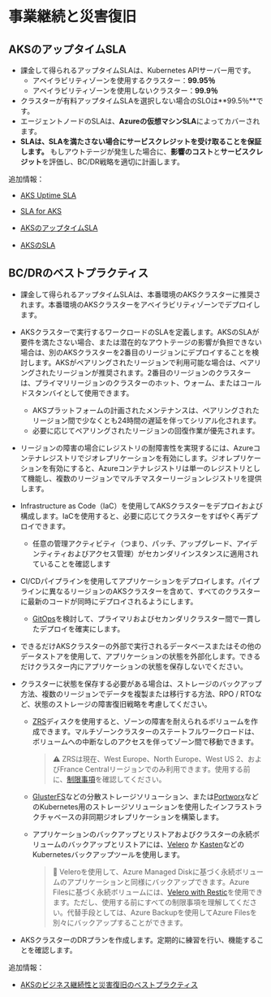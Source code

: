 # 事業継続と災害復旧

## AKSのアップタイムSLA

- 課金して得られるアップタイムSLAは、Kubernetes APIサーバー用です。
  - アベイラビリティゾーンを使用するクラスター：**99.95％**
  - アベイラビリティゾーンを使用しないクラスター：**99.9％**
- クラスターが有料アップタイムSLAを選択しない場合のSLOは**99.5％**です。
- エージェントノードのSLAは、**Azureの仮想マシンSLA**によってカバーされます。
- **SLAは、SLAを満たさない場合にサービスクレジットを受け取ることを保証します。** もしアウトテージが発生した場合に、**影響のコスト**と**サービスクレジット**を評価し、BC/DR戦略を適切に計画します。

追加情報：

- [AKS Uptime SLA](https://docs.microsoft.com/azure/aks/uptime-sla)
- [SLA for AKS](https://azure.microsoft.com/support/legal/sla/kubernetes-service/v1_1/)

- [AKSのアップタイムSLA](https://docs.microsoft.com/ja-jp/azure/aks/uptime-sla)
- [AKSのSLA](https://azure.microsoft.com/ja-jp/support/legal/sla/kubernetes-service/v1_1/)

## BC/DRのベストプラクティス

- 課金して得られるアップタイムSLAは、本番環境のAKSクラスターに推奨されます。本番環境のAKSクラスターをアベイラビリティゾーンでデプロイします。

- AKSクラスターで実行するワークロードのSLAを定義します。AKSのSLAが要件を満たさない場合、または潜在的なアウトテージの影響が負担できない場合は、別のAKSクラスターを2番目のリージョンにデプロイすることを検討します。AKSがペアリングされたリージョンで利用可能な場合は、ペアリングされたリージョンが推奨されます。2番目のリージョンのクラスターは、プライマリリージョンのクラスターのホット、ウォーム、またはコールドスタンバイとして使用できます。
  - AKSプラットフォームの計画されたメンテナンスは、ペアリングされたリージョン間で少なくとも24時間の遅延を伴ってシリアル化されます。
  - 必要に応じてペアリングされたリージョンの回復作業が優先されます。

- リージョンの障害の場合にレジストリの耐障害性を実現するには、Azureコンテナレジストリでジオレプリケーションを有効にします。ジオレプリケーションを有効にすると、Azureコンテナレジストリは単一のレジストリとして機能し、複数のリージョンでマルチマスターリージョンレジストリを提供します。

- Infrastructure as Code（IaC）を使用してAKSクラスターをデプロイおよび構成します。IaCを使用すると、必要に応じてクラスターをすばやく再デプロイできます。
  - 任意の管理アクティビティ（つまり、パッチ、アップグレード、アイデンティティおよびアクセス管理）がセカンダリインスタンスに適用されていることを確認します
- CI/CDパイプラインを使用してアプリケーションをデプロイします。パイプラインに異なるリージョンのAKSクラスターを含めて、すべてのクラスターに最新のコードが同時にデプロイされるようにします。
  - [GitOps](https://docs.microsoft.com/azure/azure-arc/kubernetes/tutorial-use-gitops-flux2#for-azure-kubernetes-service-clusters)を検討して、プライマリおよびセカンダリクラスター間で一貫したデプロイを確実にします。

- できるだけAKSクラスターの外部で実行されるデータベースまたはその他のデータストアを使用して、アプリケーションの状態を外部化します。できるだけクラスター内にアプリケーションの状態を保存しないでください。
  
- クラスターに状態を保存する必要がある場合は、ストレージのバックアップ方法、複数のリージョンでデータを複製または移行する方法、RPO / RTOなど、状態のストレージの障害復旧戦略を考慮してください。
  - [ZRS](https://github.com/kubernetes-sigs/azuredisk-csi-driver/tree/master/deploy/example/topology#zrs-disk-support)ディスクを使用すると、ゾーンの障害を耐えられるボリュームを作成できます。マルチゾーンクラスターのステートフルワークロードは、ボリュームへの中断なしのアクセスを伴ってゾーン間で移動できます。

    > ⚠️ ZRSは現在、West Europe、North Europe、West US 2、およびFrance Centralリージョンでのみ利用できます。使用する前に、[制限事項](https://docs.microsoft.com/azure/virtual-machines/disks-redundancy#limitations)を確認してください。

  - [GlusterFS](https://docs.gluster.org/en/latest/)などの分散ストレージソリューション、または[Portworx](https://portworx.com/)などのKubernetes用のストレージソリューションを使用したインフラストラクチャベースの非同期ジオレプリケーションを構築します。
  - アプリケーションのバックアップとリストアおよびクラスターの永続ボリュームのバックアップとリストアには、[Velero](https://github.com/vmware-tanzu/velero-plugin-for-microsoft-azure) か [Kasten](https://www.kasten.io/)などのKubernetesバックアップツールを使用します。

    > 📘
    > Veleroを使用して、Azure Managed Diskに基づく永続ボリュームのアプリケーションと同様にバックアップできます。Azure Filesに基づく永続ボリュームには、[Velero with Restic](https://velero.io/docs/v1.6/restic/)を使用できます。ただし、使用する前にすべての制限事項を理解してください。代替手段としては、Azure Backupを使用してAzure Filesを別々にバックアップすることができます。

- AKSクラスターのDRプランを作成します。定期的に練習を行い、機能することを確認します。

追加情報：

- [AKSのビジネス継続性と災害復旧のベストプラクティス](https://docs.microsoft.com/azure/aks/operator-best-practices-multi-region)
